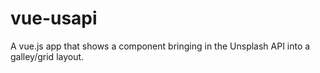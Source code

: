 # vue-usapi
A vue.js app that shows a component bringing in the Unsplash API into a galley/grid layout.
